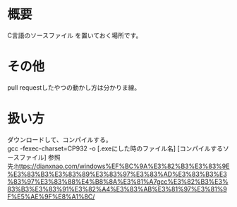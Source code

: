 # 概要
C言語のソースファイル
を置いておく場所です。

# その他
pull requestしたやつの動かし方は分かりま線。
# 扱い方
ダウンロードして、コンパイルする。  
gcc -fexec-charset=CP932 -o [.exeにした時のファイル名] [コンパイルするソースファイル]
参照先:https://dianxnao.com/windows%EF%BC%9A%E3%82%B3%E3%83%9E%E3%83%B3%E3%83%89%E3%83%97%E3%83%AD%E3%83%B3%E3%83%97%E3%83%88%E4%B8%8A%E3%81%A7gcc%E3%82%B3%E3%83%B3%E3%83%91%E3%82%A4%E3%83%AB%E3%81%97%E3%81%9F%E5%AE%9F%E8%A1%8C/
